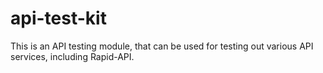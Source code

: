 # api-test-kit
This is an API testing module, that can be used for testing out various API services, including Rapid-API.
